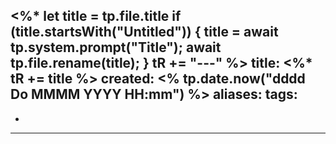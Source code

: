 <%*
  let title = tp.file.title
  if (title.startsWith("Untitled")) {
    title = await tp.system.prompt("Title");
    await tp.file.rename(title);
  } 
  tR += "---"
%>
title:  <%* tR += title %>
created: <% tp.date.now("dddd Do MMMM YYYY HH:mm") %>
aliases: 
tags: 
---
- 

---